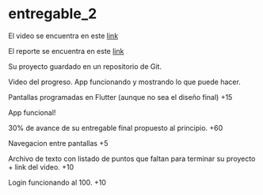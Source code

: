 # entregable_2

El video se encuentra en este [link](https://www.youtube.com/watch?v=pRkTBuI5S6k&feature=share)

El reporte se encuentra en este [link](https://docs.google.com/document/d/1e_oLZ_khUJbCRb_MGvv7NQJkpTrghBhDMW1LZum2iVw/edit?usp=sharing)

Su proyecto guardado en un repositorio de Git.

Video del progreso. App funcionando y mostrando lo que puede hacer.

Pantallas programadas en Flutter  (aunque no sea el diseño final) +15

App funcional! 

30% de avance de su entregable final propuesto al principio. +60

Navegacion entre pantallas +5

Archivo de texto con listado de puntos que faltan para terminar su proyecto + link del video. +10

Login funcionando al 100. +10

